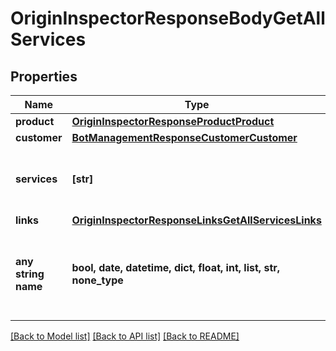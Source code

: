 # OriginInspectorResponseBodyGetAllServices


## Properties
Name | Type | Description | Notes
------------ | ------------- | ------------- | -------------
**product** | [**OriginInspectorResponseProductProduct**](OriginInspectorResponseProductProduct.md) |  | [optional] 
**customer** | [**BotManagementResponseCustomerCustomer**](BotManagementResponseCustomerCustomer.md) |  | [optional] 
**services** | **[str]** | A list of services with Origin Inspector enabled. | [optional] 
**links** | [**OriginInspectorResponseLinksGetAllServicesLinks**](OriginInspectorResponseLinksGetAllServicesLinks.md) |  | [optional] 
**any string name** | **bool, date, datetime, dict, float, int, list, str, none_type** | any string name can be used but the value must be the correct type | [optional]

[[Back to Model list]](../README.md#documentation-for-models) [[Back to API list]](../README.md#documentation-for-api-endpoints) [[Back to README]](../README.md)


